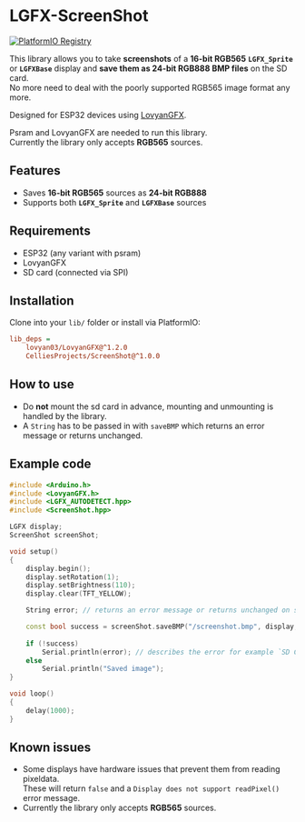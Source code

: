 # LGFX-ScreenShot

[![PlatformIO Registry](https://badges.registry.platformio.org/packages/celliesprojects/library/LGFX-ScreenShot.svg)](https://registry.platformio.org/libraries/celliesprojects/LGFX-ScreenShot)

This library allows you to take **screenshots** of a **16-bit RGB565** **`LGFX_Sprite`** or **`LGFXBase`** display and **save them as 24-bit RGB888 BMP files** on the SD card.  
No more need to deal with the poorly supported RGB565 image format any more.

Designed for ESP32 devices using [LovyanGFX](https://github.com/lovyan03/LovyanGFX).

Psram and LovyanGFX are needed to run this library.  
Currently the library only accepts **RGB565** sources.

## Features

- Saves **16-bit RGB565** sources as **24-bit RGB888**  
- Supports both **`LGFX_Sprite`** and **`LGFXBase`** sources  

## Requirements

- ESP32 (any variant with psram)  
- LovyanGFX  
- SD card (connected via SPI)  

## Installation

Clone into your `lib/` folder or install via PlatformIO:

```ini
lib_deps =
    lovyan03/LovyanGFX@^1.2.0
    CelliesProjects/ScreenShot@^1.0.0
```

## How to use

- Do **not** mount the sd card in advance, mounting and unmounting is handled by the library.  
- A `String` has to be passed in with `saveBMP` which returns an error message or returns unchanged.  

## Example code

```c++
#include <Arduino.h>
#include <LovyanGFX.h>
#include <LGFX_AUTODETECT.hpp>
#include <ScreenShot.hpp>

LGFX display;
ScreenShot screenShot;

void setup()
{
    display.begin();
    display.setRotation(1);
    display.setBrightness(110);
    display.clear(TFT_YELLOW);

    String error; // returns an error message or returns unchanged on success

    const bool success = screenShot.saveBMP("/screenshot.bmp", display, error);
    
    if (!success)
        Serial.println(error); // describes the error for example `SD Card mount or file open failed`
    else
        Serial.println("Saved image");
}

void loop()
{
    delay(1000);
}

```

## Known issues

- Some displays have hardware issues that prevent them from reading pixeldata.  
These will return `false` and a `Display does not support readPixel()` error message.  
- Currently the library only accepts **RGB565** sources.

